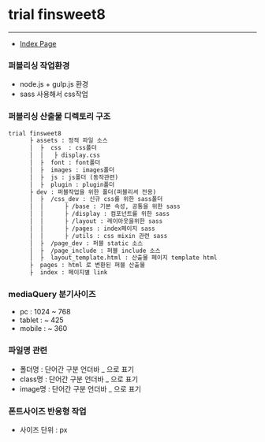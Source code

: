 
# trial finsweet8
***
- [Index Page](https://github.com/IdrpubAdmin/trial_finsweet8/index.html)

### 퍼블리싱 작업환경
 - node.js + gulp.js 환경
 - sass 사용해서 css작업

### 퍼블리싱 산출물 디렉토리 구조
```markdown
trial finsweet8
      ├ assets : 정적 파일 소스
      │  ├  css  : css폴더
      │  │   ├ display.css
      │  ├  font : font폴더
      │  ├  images : images폴더
      │  ├  js : js폴더 (동작관련)
      │  ├  plugin : plugin폴더
      ├ dev : 퍼블작업을 위한 폴더(퍼블리셔 전용)
      │  ├  /css_dev : 신규 css를 위한 sass폴더
      │  │      ├ /base : 기본 속성, 공통을 위한 sass
      │  │      ├ /display : 컴포넌트를 위한 sass
      │  │      ├ /layout : 레이아웃을위한 sass
      │  │      ├ /pages : index페이지 sass
      │  │      ├ /utils : css mixin 관련 sass
      │  ├  /page_dev : 퍼블 static 소스
      │  ├  /page_include : 퍼블 include 소스
      │  ├  layout_template.html : 산출물 페이지 template html
      ├  pages : html 로 변환된 퍼블 산출물
      ├  index : 페이지별 link
```

### mediaQuery 분기사이즈
  - pc : 1024 ~ 768
  - tablet : ~ 425
  - mobile : ~ 360

### 파일명 관련
  - 폴더명 : 단어간 구분 언더바 _ 으로 표기
  - class명 : 단어간 구분 언더바 _ 으로 표기
  - image명 : 단어간 구분 언더바 _ 으로 표기

### 폰트사이즈 반응형 작업
  - 사이즈 단위 : px

